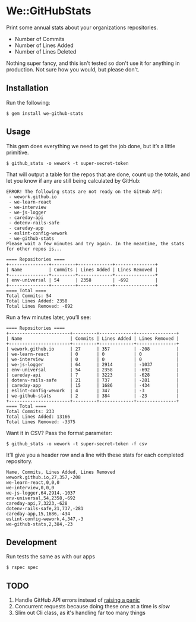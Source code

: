 # We::GitHubStats

Print some annual stats about your organizations repositories.

- Number of Commits
- Number of Lines Added
- Number of Lines Deleted

Nothing super fancy, and this isn't tested so don't use it for anything in production. Not sure how you would, but please don't.

## Installation

Run the following:

```
$ gem install we-github-stats
```

## Usage

This gem does everything we need to get the job done, but it’s a little primitive.

```
$ github_stats -o wework -t super-secret-token
```

That will output a table for the repos that are done, count up the totals, and let you know if any are still being calculated by GitHub:

```
ERROR! The following stats are not ready on the GitHub API:
 - wework.github.io
 - we-learn-react
 - we-interview
 - we-js-logger
 - careday-api
 - dotenv-rails-safe
 - careday-app
 - eslint-config-wework
 - we-github-stats
Please wait a few minutes and try again. In the meantime, the stats for other repos is...

==== Repositories ====
+---------------+---------+-------------+---------------+
| Name          | Commits | Lines Added | Lines Removed |
+---------------+---------+-------------+---------------+
| env-universal | 54      | 2358        | -692          |
+---------------+---------+-------------+---------------+
==== Total ====
Total Commits: 54
Total Lines Added: 2358
Total Lines Removed: -692
```

Run a few minutes later, you’ll see:

```
==== Repositories ====
+-----------------------+---------+-------------+---------------+
| Name                  | Commits | Lines Added | Lines Removed |
+-----------------------+---------+-------------+---------------+
| wework.github.io      | 27      | 357         | -208          |
| we-learn-react        | 0       | 0           | 0             |
| we-interview          | 0       | 0           | 0             |
| we-js-logger          | 64      | 2914        | -1037         |
| env-universal         | 54      | 2358        | -692          |
| careday-api           | 7       | 3223        | -628          |
| dotenv-rails-safe     | 21      | 737         | -281          |
| careday-app           | 15      | 1686        | -434          |
| eslint-config-wework  | 4       | 347         | -3            |
| we-github-stats       | 2       | 384         | -23           |
+-----------------------+---------+-------------+---------------+
==== Total ====
Total Commits: 233
Total Lines Added: 13166
Total Lines Removed: -3375
```

Want it in CSV? Pass the format parameter:

```
$ github_stats -o wework -t super-secret-token -f csv
```

It’ll give you a header row and a line with these stats for each completed repository. 

```
Name, Commits, Lines Added, Lines Removed
wework.github.io,27,357,-208
we-learn-react,0,0,0
we-interview,0,0,0
we-js-logger,64,2914,-1037
env-universal,54,2358,-692
careday-api,7,3223,-628
dotenv-rails-safe,21,737,-281
careday-app,15,1686,-434
eslint-config-wework,4,347,-3
we-github-stats,2,384,-23
```

## Development
Run tests the same as with our apps
    
    $ rspec spec

## TODO 

1. Handle GitHub API errors instead of [raising a panic](https://github.com/wework/we-github-stats/blob/master/lib/we/github_stats/repository.rb#L34)
1. Concurrent requests because doing these one at a time is _slow_
1. Slim out Cli class, as it's handling far too many things
